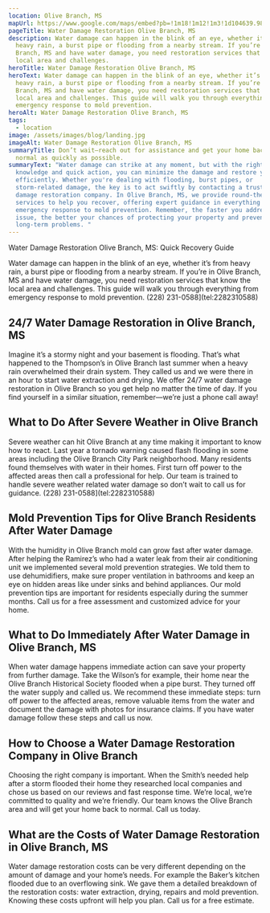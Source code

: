 ```yaml
---
location: Olive Branch, MS
mapUrl: https://www.google.com/maps/embed?pb=!1m18!1m12!1m3!1d104639.98938254999!2d-89.84035994999999!3d34.956616999999994!2m3!1f0!2f0!3f0!3m2!1i1024!2i768!4f13.1!3m3!1m2!1s0x887f918b98edb7c5%3A0xff45060814b39e00!2sOlive%20Branch%2C%20MS%2038654%2C%20USA!5e0!3m2!1sen!2sph!4v1728402382676!5m2!1sen!2sph
pageTitle: Water Damage Restoration Olive Branch, MS
description: Water damage can happen in the blink of an eye, whether it’s from
  heavy rain, a burst pipe or flooding from a nearby stream. If you’re in Olive
  Branch, MS and have water damage, you need restoration services that know the
  local area and challenges.
heroTitle: Water Damage Restoration Olive Branch, MS
heroText: Water damage can happen in the blink of an eye, whether it’s from
  heavy rain, a burst pipe or flooding from a nearby stream. If you’re in Olive
  Branch, MS and have water damage, you need restoration services that know the
  local area and challenges. This guide will walk you through everything from
  emergency response to mold prevention.
heroAlt: Water Damage Restoration Olive Branch, MS
tags:
  - location
image: /assets/images/blog/landing.jpg
imageAlt: Water Damage Restoration Olive Branch, MS
summaryTitle: Don’t wait—reach out for assistance and get your home back to
  normal as quickly as possible.
summaryText: "Water damage can strike at any moment, but with the right
  knowledge and quick action, you can minimize the damage and restore your home
  efficiently. Whether you're dealing with flooding, burst pipes, or
  storm-related damage, the key is to act swiftly by contacting a trusted water
  damage restoration company. In Olive Branch, MS, we provide round-the-clock
  services to help you recover, offering expert guidance in everything from
  emergency response to mold prevention. Remember, the faster you address the
  issue, the better your chances of protecting your property and preventing
  long-term problems. "
---
```

Water Damage Restoration Olive Branch, MS: Quick Recovery Guide

Water damage can happen in the blink of an eye, whether it’s from heavy rain, a burst pipe or flooding from a nearby stream. If you’re in Olive Branch, MS and have water damage, you need restoration services that know the local area and challenges. This guide will walk you through everything from emergency response to mold prevention.
(228) 231-0588](tel:2282310588)

## 24/7 Water Damage Restoration in Olive Branch, MS

Imagine it’s a stormy night and your basement is flooding. That’s what happened to the Thompson’s in Olive Branch last summer when a heavy rain overwhelmed their drain system. They called us and we were there in an hour to start water extraction and drying. We offer 24/7 water damage restoration in Olive Branch so you get help no matter the time of day. If you find yourself in a similar situation, remember—we’re just a phone call away!

## What to Do After Severe Weather in Olive Branch

Severe weather can hit Olive Branch at any time making it important to know how to react. Last year a tornado warning caused flash flooding in some areas including the Olive Branch City Park neighborhood. Many residents found themselves with water in their homes. First turn off power to the affected areas then call a professional for help. Our team is trained to handle severe weather related water damage so don’t wait to call us for guidance.
(228) 231-0588](tel:2282310588)

## Mold Prevention Tips for Olive Branch Residents After Water Damage

With the humidity in Olive Branch mold can grow fast after water damage. After helping the Ramirez’s who had a water leak from their air conditioning unit we implemented several mold prevention strategies. We told them to use dehumidifiers, make sure proper ventilation in bathrooms and keep an eye on hidden areas like under sinks and behind appliances. Our mold prevention tips are important for residents especially during the summer months. Call us for a free assessment and customized advice for your home.

## What to Do Immediately After Water Damage in Olive Branch, MS

When water damage happens immediate action can save your property from further damage. Take the Wilson’s for example, their home near the Olive Branch Historical Society flooded when a pipe burst. They turned off the water supply and called us. We recommend these immediate steps: turn off power to the affected areas, remove valuable items from the water and document the damage with photos for insurance claims. If you have water damage follow these steps and call us now.

## How to Choose a Water Damage Restoration Company in Olive Branch

Choosing the right company is important. When the Smith’s needed help after a storm flooded their home they researched local companies and chose us based on our reviews and fast response time. We’re local, we’re committed to quality and we’re friendly. Our team knows the Olive Branch area and will get your home back to normal. Call us today.

## What are the Costs of Water Damage Restoration in Olive Branch, MS

Water damage restoration costs can be very different depending on the amount of damage and your home’s needs. For example the Baker’s kitchen flooded due to an overflowing sink. We gave them a detailed breakdown of the restoration costs: water extraction, drying, repairs and mold prevention. Knowing these costs upfront will help you plan. Call us for a free estimate.

